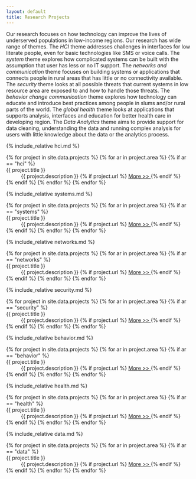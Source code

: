 ```yaml
---
layout: default
title: Research Projects
---
```


Our research focuses on how technology can improve the lives of underserved populations in low-income regions. Our research has wide range of themes. The *HCI* theme addresses challenges in interfaces for low literate people, even for basic technologies like SMS or voice calls. The *system* theme explores how complicated systems can be built with the assumption that user has less or no IT support. The *networks and communication* theme focuses on building systems or applications that connects people in rural areas that has little or no connectivity available. The *security* theme looks at all possible threats that current systems in low resource area are exposed to and how to handle those threats. The *behavior change communication* theme explores how technology can educate and introduce best practices among people in slums and/or rural parts of the world. The *global health* theme looks at applications that supports analysis, interfaces and education for better health care in developing region. The *Data Analytics* theme aims to provide support for data cleaning, understanding the data and running complex analysis for users with little knowledge about the data or the analytics process.

{% include_relative hci.md %}

<dl class="dl-horizontal">
{% for project in site.data.projects %}
	{% for ar in project.area %}
		{% if ar == "hci" %}
			<dt>{{ project.title }}</dt>
  			<dd>{{ project.description }} {% if project.url %} <a href="{{ project.url |escape }}"> More >> </a> {% endif %}</dd>
		{% endif %}
	{% endfor %}
{% endfor %}
</dl>

{% include_relative systems.md %}

<dl class="dl-horizontal">
{% for project in site.data.projects %}
	{% for ar in project.area %}
		{% if ar == "systems" %}
			<dt>{{ project.title }}</dt>
  			<dd>{{ project.description }} {% if project.url %} <a href="{{ project.url |escape }}"> More >> </a> {% endif %}</dd>
		{% endif %}
	{% endfor %}
{% endfor %}
</dl>

{% include_relative networks.md %}

<dl class="dl-horizontal">
{% for project in site.data.projects %}
	{% for ar in project.area %}
		{% if ar == "networks" %}
			<dt>{{ project.title }}</dt>
  			<dd>{{ project.description }} {% if project.url %} <a href="{{ project.url |escape }}"> More >> </a> {% endif %}</dd>
		{% endif %}
	{% endfor %}
{% endfor %}
</dl>

{% include_relative security.md %}

<dl class="dl-horizontal">
{% for project in site.data.projects %}
	{% for ar in project.area %}
		{% if ar == "security" %}
			<dt>{{ project.title }}</dt>
  			<dd>{{ project.description }} {% if project.url %} <a href="{{ project.url |escape }}"> More >> </a> {% endif %}</dd>
		{% endif %}
	{% endfor %}
{% endfor %}
</dl>

{% include_relative behavior.md %}

<dl class="dl-horizontal">
{% for project in site.data.projects %}
	{% for ar in project.area %}
		{% if ar == "behavior" %}
			<dt>{{ project.title }}</dt>
  			<dd>{{ project.description }} {% if project.url %} <a href="{{ project.url |escape }}"> More >> </a> {% endif %}</dd>
		{% endif %}
	{% endfor %}
{% endfor %}
</dl>


{% include_relative health.md %}

<dl class="dl-horizontal">
{% for project in site.data.projects %}
	{% for ar in project.area %}
		{% if ar == "health" %}
			<dt>{{ project.title }}</dt>
  			<dd>{{ project.description }} {% if project.url %} <a href="{{ project.url |escape }}"> More >> </a> {% endif %}</dd>
		{% endif %}
	{% endfor %}
{% endfor %}
</dl>

{% include_relative data.md %}

<dl class="dl-horizontal">
{% for project in site.data.projects %}
	{% for ar in project.area %}
		{% if ar == "data" %}
			<dt>{{ project.title }}</dt>
  			<dd>{{ project.description }} {% if project.url %} <a href="{{ project.url |escape }}"> More >> </a> {% endif %}</dd>
		{% endif %}
	{% endfor %}
{% endfor %}
</dl>

